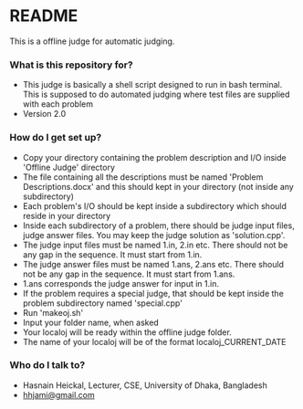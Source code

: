 # README #

This is a offline judge for automatic judging.

### What is this repository for? ###

* This judge is basically a shell script designed to run in bash terminal. This is supposed to do automated judging where test files are supplied with each problem
* Version 2.0

### How do I get set up? ###

* Copy your directory containing the problem description and I/O inside 'Offline Judge' directory
* The file containing all the descriptions must be named 'Problem Descriptions.docx' and this should kept in your directory (not inside any subdirectory)
* Each problem's I/O should be kept inside a subdirectory which should reside in your directory
* Inside each subdirectory of a problem, there should be judge input files, judge answer files. You may keep the judge solution as 'solution.cpp'.
* The judge input files must be named 1.in, 2.in etc. There should not be any gap in the sequence. It must start from 1.in.
* The judge answer files must be named 1.ans, 2.ans etc. There should not be any gap in the sequence. It must start from 1.ans.
* 1.ans corresponds the judge answer for input in 1.in.
* If the problem requires a special judge, that should be kept inside the problem subdirectory named 'special.cpp'
* Run 'makeoj.sh'
* Input your folder name, when asked
* Your localoj will be ready within the offline judge folder.
* The name of your localoj will be of the format localoj\_CURRENT\_DATE

### Who do I talk to? ###

* Hasnain Heickal, Lecturer, CSE, University of Dhaka, Bangladesh
* hhjami@gmail.com